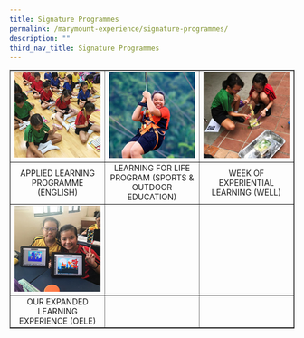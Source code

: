 ```yaml
---
title: Signature Programmes
permalink: /marymount-experience/signature-programmes/
description: ""
third_nav_title: Signature Programmes
---
```

<table style="border-collapse: collapse; width: 100%;" border="1">
<tbody>
<tr>
<td style="width: 33.3333%;"><a href="/marymount-experience/signature-programmes/english-applied-learning-programme/"><img src="/images/sp1.jpg"></a></td>
<td style="width: 33.3333%;"><a href="/marymount-experience/signature-programmes/learning-for-life-program-sports-n-outdoor-education/"><img src="/images/sp2.jpg"></a></td>
<td style="width: 33.3333%;"><a href="/marymount-experience/signature-programmes/week-of-experiential-learning-well"><img src="/images/sp3.jpg"></a></td>
</tr>
<tr>
<td style="width: 33.3333%; text-align: center;">APPLIED LEARNING PROGRAMME (ENGLISH)</td>
<td style="width: 33.3333%; text-align: center;">LEARNING FOR LIFE PROGRAM (SPORTS &amp; OUTDOOR EDUCATION)</td>
<td style="width: 33.3333%; text-align: center;">WEEK OF EXPERIENTIAL LEARNING (WELL)</td>
</tr>
<tr>
<td style="width: 33.3333%;"><a href="/marymount-experience/signature-programmes/our-expanded-learning-experience-oele"><img src="/images/sp4.jpg"></a></td>
<td style="width: 33.3333%;">&nbsp;</td>
<td style="width: 33.3333%;">&nbsp;</td>
</tr>
<tr>
<td style="width: 33.3333%; text-align: center;">OUR EXPANDED LEARNING EXPERIENCE (OELE)</td>
<td style="width: 33.3333%; text-align: center;">&nbsp;</td>
<td style="width: 33.3333%; text-align: center;">&nbsp;</td>
</tr>
</tbody>
</table>